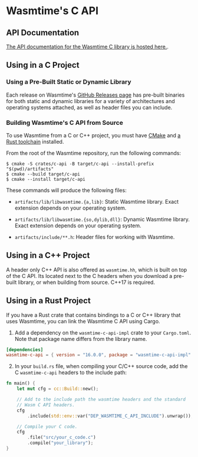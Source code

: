 # Wasmtime's C API

## API Documentation

[The API documentation for the Wasmtime C library is hosted
here.](https://bytecodealliance.github.io/wasmtime/c-api/).

## Using in a C Project

### Using a Pre-Built Static or Dynamic Library

Each release on Wasmtime's [GitHub Releases
page](https://github.com/bytecodealliance/wasmtime/releases) has pre-built
binaries for both static and dynamic libraries for a variety of architectures
and operating systems attached, as well as header files you can include.

### Building Wasmtime's C API from Source

To use Wasmtime from a C or C++ project, you must have
[CMake](https://cmake.org/) and [a Rust
toolchain](https://www.rust-lang.org/tools/install) installed.

From the root of the Wasmtime repository, run the following commands:

```
$ cmake -S crates/c-api -B target/c-api --install-prefix "$(pwd)/artifacts"
$ cmake --build target/c-api
$ cmake --install target/c-api
```

These commands will produce the following files:

* `artifacts/lib/libwasmtime.{a,lib}`: Static Wasmtime library. Exact extension
  depends on your operating system.

* `artifacts/lib/libwasmtime.{so,dylib,dll}`: Dynamic Wasmtime library. Exact
  extension depends on your operating system.

* `artifacts/include/**.h`: Header files for working with Wasmtime.

## Using in a C++ Project

A header only C++ API is also offered as `wasmtime.hh`, which is built on top of the C API. Its located next to the C headers when you download a pre-built library, or when building from source. C++17 is required.

## Using in a Rust Project

If you have a Rust crate that contains bindings to a C or C++ library that uses Wasmtime, you can link the Wasmtime C API using Cargo.

1. Add a dependency on the `wasmtime-c-api-impl` crate to your `Cargo.toml`. Note that package name differs from the library name.

```toml
[dependencies]
wasmtime-c-api = { version = "16.0.0", package = "wasmtime-c-api-impl" }
```

2. In your `build.rs` file, when compiling your C/C++ source code, add the C `wasmtime-c-api` headers to the include path:

```rust
fn main() {
    let mut cfg = cc::Build::new();

    // Add to the include path the wasmtime headers and the standard
    // Wasm C API headers.
    cfg
        .include(std::env::var("DEP_WASMTIME_C_API_INCLUDE").unwrap());

    // Compile your C code.
    cfg
        .file("src/your_c_code.c")
        .compile("your_library");
}
```
